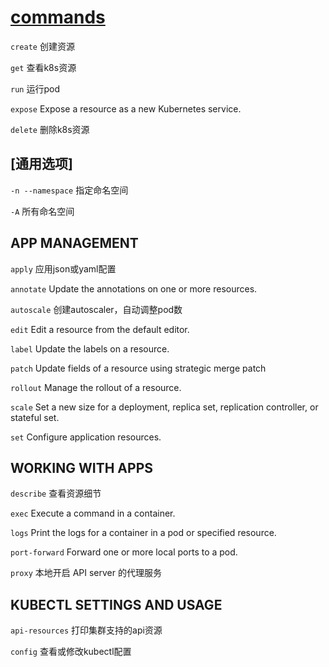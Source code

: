 # [commands](https://kubernetes.io/docs/reference/generated/kubectl/kubectl-commands)

`create` 创建资源

`get` 查看k8s资源

`run` 运行pod

`expose` Expose a resource as a new Kubernetes service.

`delete` 删除k8s资源

## [通用选项]

`-n --namespace` 指定命名空间

`-A` 所有命名空间

## APP MANAGEMENT

`apply` 应用json或yaml配置

`annotate` Update the annotations on one or more resources.

`autoscale` 创建autoscaler，自动调整pod数

`edit` Edit a resource from the default editor.

`label` Update the labels on a resource.

`patch` Update fields of a resource using strategic merge patch

`rollout` Manage the rollout of a resource.

`scale` Set a new size for a deployment, replica set, replication controller, or stateful set.

`set` Configure application resources.

## WORKING WITH APPS

`describe` 查看资源细节

`exec` Execute a command in a container.

`logs` Print the logs for a container in a pod or specified resource.

`port-forward` Forward one or more local ports to a pod.

`proxy` 本地开启 API server 的代理服务

## KUBECTL SETTINGS AND USAGE

`api-resources` 打印集群支持的api资源

`config` 查看或修改kubectl配置
